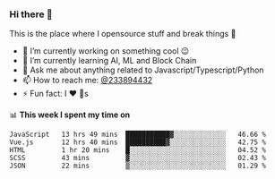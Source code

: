 ### Hi there 👋

<!--
**a233894432/a233894432** is a ✨ _special_ ✨ repository because its `README.md` (this file) appears on your GitHub profile.

Here are some ideas to get you started:

- 🔭 I’m currently working on ...
- 🌱 I’m currently learning ...
- 👯 I’m looking to collaborate on ...
- 🤔 I’m looking for help with ...
- 💬 Ask me about ...
- 📫 How to reach me: ...
- 😄 Pronouns: ...
- ⚡ Fun fact: ...
-->
 
 
This is the place where I opensource stuff and break things :rofl:

- 🔭 I’m currently working on something cool :wink:
- 🌱 I’m currently learning AI, ML and Block Chain
- 💬 Ask me about anything related to Javascript/Typescript/Python
- 📫 How to reach me: [@233894432](https://twitter.com/233894432)
- ⚡ Fun fact: I :heart: :dog:s

📊 **This week I spent my time on**
<!--START_SECTION:waka-->
```text
JavaScript   13 hrs 49 mins  ███████████▓░░░░░░░░░░░░░   46.66 % 
Vue.js       12 hrs 40 mins  ██████████▓░░░░░░░░░░░░░░   42.75 % 
HTML         1 hr 20 mins    █░░░░░░░░░░░░░░░░░░░░░░░░   04.52 % 
SCSS         43 mins         ▓░░░░░░░░░░░░░░░░░░░░░░░░   02.43 % 
JSON         22 mins         ▒░░░░░░░░░░░░░░░░░░░░░░░░   01.29 % 
```
<!--END_SECTION:waka-->

